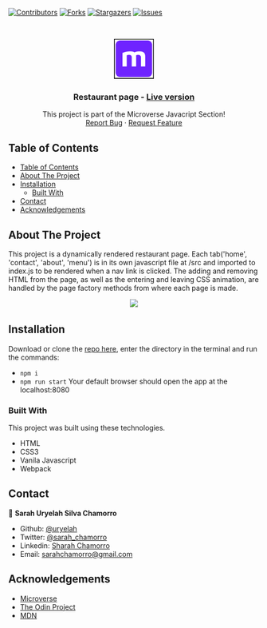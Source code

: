 [![Contributors][contributors-shield]][contributors-url]
[![Forks][forks-shield]][forks-url]
[![Stargazers][stars-shield]][stars-url]
[![Issues][issues-shield]][issues-url]

<!-- PROJECT LOGO -->
<br />
<p align="center">
  <a href="https://github.com/uryelah/Microverse-603-restaurant-page">
    <img src="dist/images/micro.png" alt="Logo" width="80" height="80">
  </a>

  <h3 align="center">Restaurant page -
  <a href='https://uryelah.github.io/Microverse-603-restaurant-page/#'> Live version</a></h3>

  <p align="center">
    This project is part of the Microverse Javacript Section!
    <br />
    <a href="https://github.com/uryelah/Microverse-603-restaurant-page">Report Bug</a>
    ·
    <a href="https://github.com/uryelah/Microverse-603-restaurant-page">Request Feature</a>
  </p>
</p>

<!-- TABLE OF CONTENTS -->
## Table of Contents

- [Table of Contents](#table-of-contents)
- [About The Project](#about-the-project)
- [Installation](#installation)
  - [Built With](#built-with)
- [Contact](#contact)
- [Acknowledgements](#acknowledgements)

<!-- ABOUT THE PROJECT -->
## About The Project

This project is a dynamically rendered restaurant page.
Each tab('home', 'contact', 'about', 'menu') is in its own javascript file at /src and imported to index.js to be rendered when a nav link is clicked. The adding and removing HTML from the page, as well as the entering and leaving CSS animation, are handled by the page factory methods from where each page is made.

<div align="center">
  <img src="public/img/screenshot.jpg" width="900">
</div>

<!-- ABOUT THE PROJECT -->
## Installation

Download or clone the [repo here](https://github.com/uryelah/Microverse-603-restaurant-page.git), enter the directory in the terminal and run the commands:
* `npm i`
* `npm run start`
Your default browser should open the app at the localhost:8080

### Built With
This project was built using these technologies.
* HTML
* CSS3
* Vanila Javascript
* Webpack

<!-- CONTACT -->
## Contact

👤 **Sarah Uryelah Silva Chamorro**

- Github: [@uryelah](https://github.com/uryelah)
- Twitter: [@sarah_chamorro](https://twitter.com/sarah_chamorro)
- Linkedin: [Sharah Chamorro](https://www.linkedin.com/in/uryelah/)
- Email: [sarahchamorro@gmail.com](sarahchamorro@gmail.com)


<!-- ACKNOWLEDGEMENTS -->
## Acknowledgements
* [Microverse](https://www.microverse.org/)
* [The Odin Project](https://www.theodinproject.com/)
* [MDN](https://developer.mozilla.org/en-US/docs/Web/JavaScript)

<!-- MARKDOWN LINKS & IMAGES -->
<!-- https://www.markdownguide.org/basic-syntax/#reference-style-links -->
[contributors-shield]: https://img.shields.io/github/contributors/uryelah/Microverse-603-restaurant-page.svg?style=flat-square
[contributors-url]: https://github.com/uryelah/Microverse-603-restaurant-page/graphs/contributors
[forks-shield]: https://img.shields.io/github/forks/uryelah/Microverse-603-restaurant-page.svg?style=flat-square
[forks-url]: https://github.com/uryelah/Microverse-603-restaurant-page/network/members
[stars-shield]: https://img.shields.io/github/stars/uryelah/Microverse-603-restaurant-page.svg?style=flat-square
[stars-url]: https://github.com/uryelah/Microverse-603-restaurant-page/stargazers
[issues-shield]: https://img.shields.io/github/issues/uryelah/Microverse-603-restaurant-page.svg?style=flat-square
[issues-url]: https://github.com/uryelah/Microverse-603-restaurant-page
[product-screenshot]: img/screenshot.PNG

